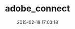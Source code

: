---
layout: post
title:  "adobe_connect"
repo:   "zachpendleton/adobe_connect"
date:   2015-02-18 17:03:18
gemurl: https://github.com/zachpendleton/adobe_connect
---